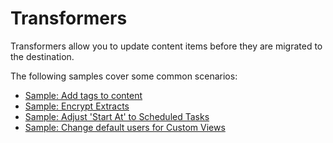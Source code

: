 # Transformers

Transformers allow you to update content items before they are migrated to the destination.

The following samples cover some common scenarios:

- [Sample: Add tags to content](~/samples/transformers/migrated_tag_transformer.md)
- [Sample: Encrypt Extracts](~/samples/transformers/encrypt_extracts_transformer.md)
- [Sample: Adjust 'Start At' to Scheduled Tasks](~/samples/transformers/start_at_transformer.md)
- [Sample: Change default users for Custom Views](~/samples/transformers/custom_view_default_users_transformer.md)
